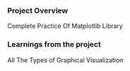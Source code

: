 ### Project Overview

 Complete Practice Of Matplotlib Library


### Learnings from the project

 All The Types of Graphical Visualization


